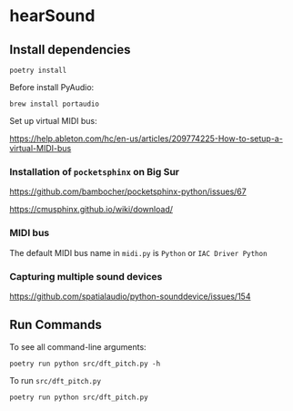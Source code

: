 # hearSound

## Install dependencies

```shell
poetry install
```

Before install PyAudio:

```shell
brew install portaudio
```

Set up virtual MIDI bus:

https://help.ableton.com/hc/en-us/articles/209774225-How-to-setup-a-virtual-MIDI-bus

### Installation of `pocketsphinx` on Big Sur

https://github.com/bambocher/pocketsphinx-python/issues/67

https://cmusphinx.github.io/wiki/download/

### MIDI bus

The default MIDI bus name in `midi.py` is `Python` or `IAC Driver Python`

### Capturing multiple sound devices

https://github.com/spatialaudio/python-sounddevice/issues/154

## Run Commands

To see all command-line arguments:

```shell
poetry run python src/dft_pitch.py -h
```

To run `src/dft_pitch.py`

```shell
poetry run python src/dft_pitch.py
```
